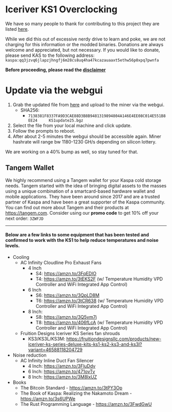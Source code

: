 # Iceriver KS1 Overclocking
We have so many people to thank for contributing to this project they are listed [here](../CONTRIBUTORS.md).  

While we did this out of excessive nerdy drive to learn and poke, we are not charging for this information or the modded binaries. Donations are always welcome and appreciated, but not necessary.  If you would like to donate, please send KAS to the following address:
`kaspa:qq3jzvq6jlapzjhngfj6m28cs8uq4ha47kcazauaaxt5ethw56p0xpq7pwnfa`

**Before proceeding, please read the [disclaimer](../DISCLAIMER.md)**

# Update via the webgui
1. Grab the updated file from [here](./files/) and upload to the miner via the webgui.
    - SHA256: 
        - `7138381F8337FA9D3CAE88D3B8B9481319894804A146E4EE08C014E551B8EE24     KS1update25.bgz`
2. Select the file from your local machine and click update.
3. Follow the prompts to reboot.
4. After about 2-5 minutes the webgui should be accessible again.  Miner hashrate will range bw 1180-1230 GH/s depending on silicon lottery.

We are working on a 40% bump as well, so stay tuned for that.

## Tangem Wallet
We highly recommend using a Tangem wallet for your Kaspa cold storage needs.  Tangem started with the idea of bringing digital assets to the masses using a unique combination of a smartcard-based hardware wallet and mobile applications.  They have been around since 2017 and are a trusted partner of Kaspa and have been a great supporter of the Kaspa community.  You can find out more about Tangem and their products at https://tangem.com.  Consider using our **promo code** to get 10% off your next order: `3ZWFJD`

----------------------------

#### Below are a few links to some equipment that has been tested and confirmed to work with the KS1 to help reduce temperatures and noise levels.

- Cooling
    - AC Infinity Cloudline Pro Exhaust Fans
        - 4 Inch
            - S4: https://amzn.to/3FqEDlO
            - T4: https://amzn.to/3tEKS2F (w/ Temperature Humidity VPD Controller and WiFi Integrated App Control)
        - 6 Inch 
            - S6: https://amzn.to/3QpLD8M
            - T6: https://amzn.to/3tCR638 (w/ Temperature Humidity VPD Controller and WiFi Integrated App Control)
        - 8 Inch: 
            - S8: https://amzn.to/3Q5vm7j
            - T8: https://amzn.to/406fLcA (w/ Temperature Humidity VPD Controller and WiFi Integrated App Control)
    - Fruition Designs Iceriver KS Series fan shrouds
        - KS3/KS3L/KS3M: https://fruitiondesignsllc.com/products/new-iceriver-ks-series-deluxe-kits-ks1-ks2-ks3-and-ks3l?variant=46588118204729
- Noise reduction
    - AC Infinity Inline Duct Fan Silencer
        - 4 Inch: https://amzn.to/3FluDdv
        - 6 Inch: https://amzn.to/471ovTv
        - 8 Inch: https://amzn.to/3M8lxUZ
- Books
    - The Bitcoin Standard - https://amzn.to/3tPY3Op
    - The Book of Kaspa: Realizing the Nakamoto Dream - https://amzn.to/3s6UPWe
    - The Rust Programming Language - https://amzn.to/3FwdGwU